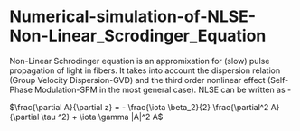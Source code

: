 # Numerical-simulation-of-NLSE-Non-Linear_Scrodinger_Equation

Non-Linear Schrodinger equation is an appromixation for (slow) pulse propagation of light in fibers. It takes into account the dispersion relation (Group Velocity Dispersion-GVD) and the third order nonlinear effect (Self-Phase Modulation-SPM in the most general case). NLSE can be written as -  

$\frac{\partial A}{\partial z} = - \frac{\iota \beta_2}{2} \frac{\partial^2 A}{\partial \tau ^2} + \iota \gamma |A|^2 A$
